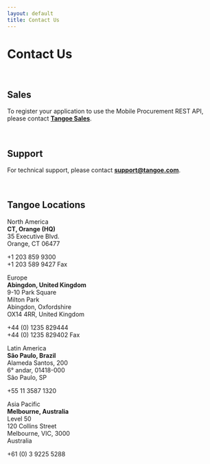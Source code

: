 ```yaml
---
layout: default
title: Contact Us
---
```



# Contact Us

<br/>

## Sales 

To register your application to use the Mobile Procurement REST API, please contact <a href="https://www.tangoe.com/company/contact-us/request-info/" target="_blank"><strong>Tangoe Sales</strong></a>.

<br/>


## Support

For technical support, please contact <a href="mailto:Support@tangoe.com"><strong>support@tangoe.com</strong></a>.

<br/>


## Tangoe Locations

<div class="tg-grid">
	<div class="tg-grid__cell
				tg-one-quarter
				tg-TABLET-one-half  
				tg-PHONE-one-whole 
				tg-space--half--top 
				tg-valign--top">
		<p><span class="tg-emphasis">North America</span><br>
		<strong>CT, Orange (HQ)</strong><br>
		35 Executive Blvd.<br>
		Orange, CT 06477</p>
		<p>+1 203 859 9300<br>
		+1 203 589 9427 Fax</p>
	</div><!--
--><div class="tg-grid__cell
				tg-one-quarter
				tg-TABLET-one-half  
				tg-PHONE-one-whole 
				tg-space--half--top 
				tg-valign--top">
		<p><span class="tg-emphasis">Europe</span><br>
		<strong>Abingdon, United Kingdom</strong><br>
		9-10 Park Square<br>
		Milton Park<br>
		Abingdon, Oxfordshire<br>
		OX14 4RR, United Kingdom<br></p>
		<p>+44 (0) 1235 829444<br>
		+44 (0) 1235 829402 Fax</p>
	</div><!--
--><div class="tg-grid__cell
				tg-one-quarter
				tg-TABLET-one-half  
				tg-PHONE-one-whole 
				tg-space--half--top 
				tg-valign--top">
		<p><span class="tg-emphasis">Latin America</span><br>
		<strong>São Paulo, Brazil</strong><br>
		Alameda Santos, 200<br>
		6° andar, 01418-000<br>
		São Paulo, SP</p>
		<p>+55 11 3587 1320</p>
	</div><!--
--><div class="tg-grid__cell
				tg-one-quarter
				tg-TABLET-one-half  
				tg-PHONE-one-whole 
				tg-space--half--top 
				tg-valign--top">
		<p><span class="tg-emphasis">Asia Pacific</span><br>
		<strong>Melbourne, Australia</strong><br>
		Level 50<br>
		120 Collins Street<br>
		Melbourne, VIC, 3000<br>
		Australia<br>
		<p>+61 (0) 3 9225 5288</p>
	</div>
</div>
